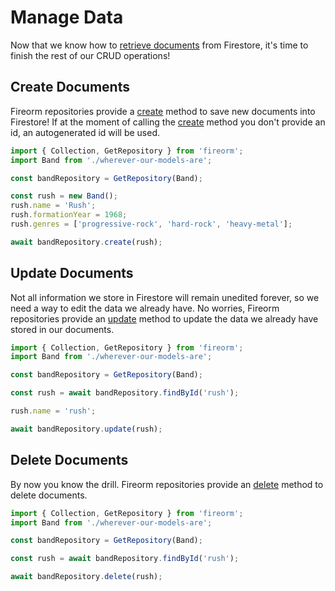 # Manage Data

Now that we know how to [retrieve documents](READ_DATA.md) from Firestore, it's time to finish the rest of our CRUD operations!

## Create Documents

Fireorm repositories provide a [create](API.md#Create) method to save new documents into Firestore! If at the moment of calling the [create](API.md#Create) method you don't provide an id, an autogenerated id will be used.

```typescript
import { Collection, GetRepository } from 'fireorm';
import Band from './wherever-our-models-are';

const bandRepository = GetRepository(Band);

const rush = new Band();
rush.name = 'Rush';
rush.formationYear = 1968;
rush.genres = ['progressive-rock', 'hard-rock', 'heavy-metal'];

await bandRepository.create(rush);
```

## Update Documents

Not all information we store in Firestore will remain unedited forever, so we need a way to edit the data we already have. No worries, Fireorm repositories provide an [update](API.md#Update) method to update the data we already have stored in our documents.

```typescript
import { Collection, GetRepository } from 'fireorm';
import Band from './wherever-our-models-are';

const bandRepository = GetRepository(Band);

const rush = await bandRepository.findById('rush');

rush.name = 'rush';

await bandRepository.update(rush);
```

## Delete Documents

By now you know the drill. Fireorm repositories provide an [delete](API.md#Delete) method to delete documents.

```typescript
import { Collection, GetRepository } from 'fireorm';
import Band from './wherever-our-models-are';

const bandRepository = GetRepository(Band);

const rush = await bandRepository.findById('rush');

await bandRepository.delete(rush);
```
